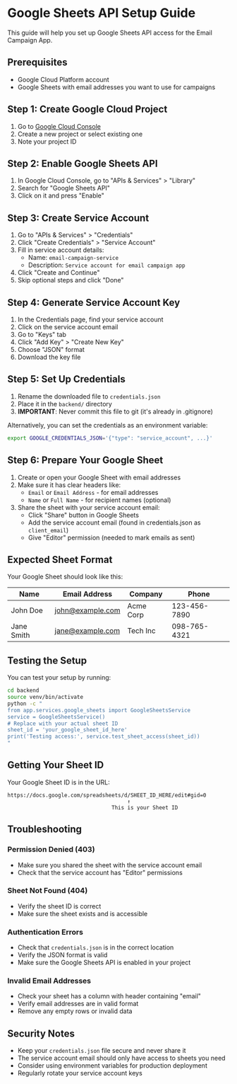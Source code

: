 # Google Sheets API Setup Guide

This guide will help you set up Google Sheets API access for the Email Campaign App.

## Prerequisites

- Google Cloud Platform account
- Google Sheets with email addresses you want to use for campaigns

## Step 1: Create Google Cloud Project

1. Go to [Google Cloud Console](https://console.cloud.google.com/)
2. Create a new project or select existing one
3. Note your project ID

## Step 2: Enable Google Sheets API

1. In Google Cloud Console, go to "APIs & Services" > "Library"
2. Search for "Google Sheets API"
3. Click on it and press "Enable"

## Step 3: Create Service Account

1. Go to "APIs & Services" > "Credentials"
2. Click "Create Credentials" > "Service Account"
3. Fill in service account details:
   - Name: `email-campaign-service`
   - Description: `Service account for email campaign app`
4. Click "Create and Continue"
5. Skip optional steps and click "Done"

## Step 4: Generate Service Account Key

1. In the Credentials page, find your service account
2. Click on the service account email
3. Go to "Keys" tab
4. Click "Add Key" > "Create New Key"
5. Choose "JSON" format
6. Download the key file

## Step 5: Set Up Credentials

1. Rename the downloaded file to `credentials.json`
2. Place it in the `backend/` directory
3. **IMPORTANT**: Never commit this file to git (it's already in .gitignore)

Alternatively, you can set the credentials as an environment variable:
```bash
export GOOGLE_CREDENTIALS_JSON='{"type": "service_account", ...}'
```

## Step 6: Prepare Your Google Sheet

1. Create or open your Google Sheet with email addresses
2. Make sure it has clear headers like:
   - `Email` or `Email Address` - for email addresses
   - `Name` or `Full Name` - for recipient names (optional)
3. Share the sheet with your service account email:
   - Click "Share" button in Google Sheets
   - Add the service account email (found in credentials.json as `client_email`)
   - Give "Editor" permission (needed to mark emails as sent)

## Expected Sheet Format

Your Google Sheet should look like this:

| Name | Email Address | Company | Phone |
|------|---------------|---------|-------|
| John Doe | john@example.com | Acme Corp | 123-456-7890 |
| Jane Smith | jane@example.com | Tech Inc | 098-765-4321 |

## Testing the Setup

You can test your setup by running:

```bash
cd backend
source venv/bin/activate
python -c "
from app.services.google_sheets import GoogleSheetsService
service = GoogleSheetsService()
# Replace with your actual sheet ID
sheet_id = 'your_google_sheet_id_here'
print('Testing access:', service.test_sheet_access(sheet_id))
"
```

## Getting Your Sheet ID

Your Google Sheet ID is in the URL:
```
https://docs.google.com/spreadsheets/d/SHEET_ID_HERE/edit#gid=0
                                      ↑
                                 This is your Sheet ID
```

## Troubleshooting

### Permission Denied (403)
- Make sure you shared the sheet with the service account email
- Check that the service account has "Editor" permissions

### Sheet Not Found (404)
- Verify the sheet ID is correct
- Make sure the sheet exists and is accessible

### Authentication Errors
- Check that `credentials.json` is in the correct location
- Verify the JSON format is valid
- Make sure the Google Sheets API is enabled in your project

### Invalid Email Addresses
- Check your sheet has a column with header containing "email"
- Verify email addresses are in valid format
- Remove any empty rows or invalid data

## Security Notes

- Keep your `credentials.json` file secure and never share it
- The service account email should only have access to sheets you need
- Consider using environment variables for production deployment
- Regularly rotate your service account keys